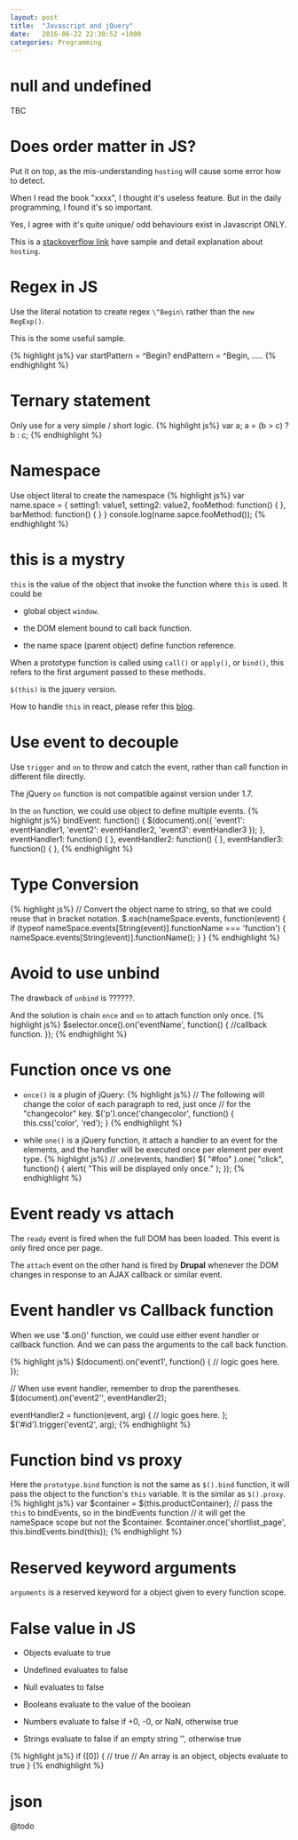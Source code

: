 ```yaml
---
layout: post
title:  "Javascript and jQuery"
date:   2016-06-22 22:30:52 +1000
categories: Programming
---
```

null and undefined
===============
TBC

Does order matter in JS?
===========

Put it on top, as the mis-understanding `hosting` will cause some error how to detect.

When I read the book "xxxx", I thought it's useless feature. But in the daily programming, I found it's so important.

Yes, I agree with it's quite unique/ odd behaviours exist in Javascript ONLY.

This is a [stackoverflow link](http://stackoverflow.com/questions/7609276/javascript-function-order-why-does-it-matter)  have sample and detail explanation about `hosting`. 

Regex in JS
===========
Use the literal notation to create regex `\^Begin\` rather than the `new RegExp()`.

This is the some useful sample.

{% highlight js%}
var startPattern = \^Begin\?
    endPattern = \^Begin\,
    .....
{% endhighlight %}

Ternary statement
=================
Only use for a very simple / short logic.
{% highlight js%}
var a;
a = (b > c) ? b : c;
{% endhighlight %}

Namespace
=========
Use object literal to create the namespace
{% highlight js%}
var name.space = {
  setting1: value1,
  setting2: value2,
  fooMethod: function() {
  },
  barMethod: function() {
  }
}
console.log(name.sapce.fooMethod());
{% endhighlight %}

this is a mystry
==================

`this` is the value of the object that invoke the function where `this` is used. It could be

- global object `window`.

- the DOM element bound to call back function.
  
- the name space (parent object) define function reference.

When a prototype function is called using `call()` or `apply()`, or `bind()`, this refers to the first argument passed to these methods. 

`$(this)` is the jquery version.

How to handle `this` in react, please refer this [blog](#).

Use event to decouple
=====================

Use `trigger` and `on` to throw and catch the event, rather than call function in different file directly. 

The jQuery `on` function is not compatible against version under 1.7.

In the `on` function, we could use object to define multiple events.
{% highlight js%}
  bindEvent: function() {
    $(document).on({
      'event1': eventHandler1,
      'event2': eventHandler2,
      'event3': eventHandler3
    });
  },
  eventHandler1: function() {
  },
  eventHandler2: function() {
  },
  eventHandler3: function() {
  },
{% endhighlight %}

Type Conversion
===============
{% highlight js%}
// Convert the object name to string, so that we could reuse that in bracket notation.
$.each(nameSpace.events, function(event) {
  if (typeof nameSpace.events[String(event)].functionName === 'function') {
    nameSpace.events[String(event)].functionName();
  }
}
{% endhighlight %}

Avoid to use unbind
===================
The drawback of `unbind` is ??????.

And the solution is chain `once` and `on` to attach function only once.
{% highlight js%}
  $selector.once().on('eventName', function() {
    //callback function.
  });
{% endhighlight %}

Function once vs one
====================
- `once()` is a plugin of jQuery:
{% highlight js%}
// The following will change the color of each paragraph to red, just once
// for the "changecolor" key.
$('p').once('changecolor', function() {
  this.css('color', 'red');
}
{% endhighlight %}

- while `one()` is a jQuery function, it attach a handler to an event for the elements, and the handler will be executed once per element per event type.
{% highlight js%}
// .one(events, handler)
$( "#foo" ).one( "click", function() {
  alert( "This will be displayed only once." );
});
{% endhighlight %}

Event ready vs attach
=====================
The `ready` event is fired when the full DOM has been loaded. This event is only fired once per page.

The `attach` event on the other hand is fired by **Drupal** whenever the DOM changes in response to an AJAX callback or similar event.

Event handler vs Callback function
==================================
When we use '$.on()' function, we could use either event handler or callback function. And we can pass the arguments to the call back function.

{% highlight js%}
$(document).on('event1', function() {
  // logic goes here.
});

// When use event handler, remember to drop the parentheses.
$(document).on('event2'', eventHandler2);

eventHandler2 = function(event, arg) {
  // logic goes here.
};
$('#id').trigger('event2', arg);
{% endhighlight %}

Function bind vs proxy
======================
Here the `prototype.bind` function is not the same as `$().bind` function, it will pass the object to the function's `this` variable. It is the similar as `$().proxy`.
{% highlight js%}
  var $container = $(this.productContainer);
  // pass the `this` to bindEvents, so in the bindEvents function
  // it will get the nameSpace scope but not the $container. 
  $container.once('shortlist_page', this.bindEvents.bind(this));
{% endhighlight %}

Reserved keyword arguments
==========================
`arguments` is a reserved keyword for a object given to every function scope.

False value in JS
=================
- Objects evaluate to true

- Undefined evaluates to false

- Null evaluates to false

- Booleans evaluate to the value of the boolean

- Numbers evaluate to false if +0, -0, or NaN, otherwise true

- Strings evaluate to false if an empty string '', otherwise true

{% highlight js%}
if ([0]) {
  // true
  // An array is an object, objects evaluate to true
}
{% endhighlight %}


json
====
@todo